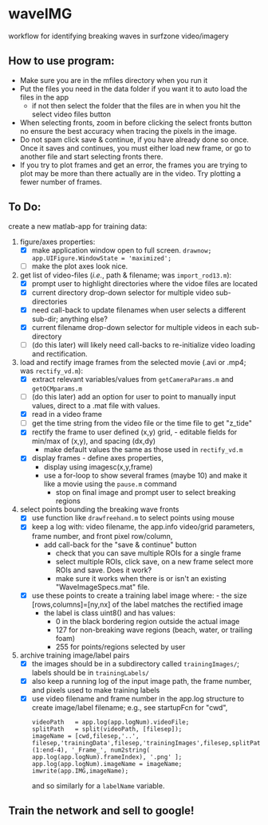 # waveIMG
workflow for identifying breaking waves in surfzone video/imagery

## How to use program:
- Make sure you are in the mfiles directory when you run it
- Put the files you need in the data folder if you want it to auto load the files in the app
   - if not then select the folder that the files are in when you hit the select video files button
- When selecting fronts, zoom in before clicking the select fronts button no ensure the best accuracy when tracing the pixels in the image.
- Do not spam click save & continue, if you have already done so once. Once it saves and continues, you must either load new frame, or go to another file and start selecting fronts there.
- If you try to plot frames and get an error, the frames you are trying to plot may be more than there actually are in the video. Try plotting a fewer number of frames.






## To Do:
create a new matlab-app for training data:
   1) figure/axes properties:
      - [x] make application window open to full screen. 
    ```drawnow; app.UIFigure.WindowState = 'maximized';```
      - [ ] make the plot axes look nice.
   3) get list of video-files (*i.e.*, path & filename; was `import_rod13.m`):
      - [x] prompt user to highlight directories where the vidoe files are located
      - [x] current directory drop-down selector for multiple video sub-directories
      - [x] need call-back to update filenames when user selects a different sub-dir; anything else? 
      - [x] current filename drop-down selector for multiple videos in each sub-directory
      - [ ] \(do this later) will likely need call-backs to re-initialize video loading and rectification.
   4) load and rectify image frames from the selected movie (.avi or .mp4; was `rectify_vd.m`):
      - [x] extract relevant variables/values from `getCameraParams.m` and `getOCMparams.m`
      - [ ] \(do this later) add an option for user to point to manually input values, direct to a .mat file with values.
      - [x] read in a video frame
      - [ ] get the time string from the video file or the time file to get "z_tide"
      - [x] rectify the frame to user defined (x,y) grid,
            - editable fields for min/max of (x,y), and spacing (dx,dy)
	    - make default values the same as those used in `rectify_vd.m`
      - [x] display frames
            - define axes properties,
	    - display using imagesc(x,y,frame)
	    - use a for-loop to show several frames (maybe 10) and make it like a movie using the `pause.m` command
            - stop on final image and prompt user to select breaking regions
   5) select points bounding the breaking wave fronts
      - [x] use function like `drawfreehand.m` to select points using mouse
      - [x] keep a log with: video filename, the app.info video/grid parameters, frame number, and front pixel row/column,
	    - add call-back for the "save & continue" button
            - check that you can save multiple ROIs for a single frame
            - select multiple ROIs, click save, on a new frame select more ROIs and save. Does it work?
            - make sure it works when there is or isn't an existing "WaveImageSpecs.mat" file.
      - [x] use these points to create a training label image where:
            - the size [rows,columns]=[ny,nx] of the label matches the rectified image
	    - the label is class uint8() and has values:
	      - 0 in the black bordering region outside the actual image
	      - 127 for non-breaking wave regions (beach, water, or trailing foam)
	      - 255 for points/regions selected by user
   6) archive training image/label pairs
      - [x] the images should be in a subdirectory called `trainingImages/`; labels should be in `trainingLabels/`
      - [x] also keep a running log of the input image path, the frame number, and pixels used to make training labels
      - [x] use video filename and frame number in the app.log structure to create image/label filename; e.g., see startupFcn for "cwd",
        ```
        videoPath   = app.log(app.logNum).videoFile;
        splitPath   = split(videoPath, [filesep]);
        imageName = [cwd,filesep,'..', filesep,'trainingData',filesep,'trainingImages',filesep,splitPath{end}(1:end-4), '_Frame_', num2string( app.log(app.logNum).frameIndex), '.png' ];
        app.log(app.logNum).imageName = imageName;
        imwrite(app.IMG,imageName);
        ```
        and so similarly for a ```labelName``` variable.     
## Train the network and sell to google!

